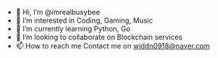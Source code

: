 - 👋 Hi, I’m @imrealbusybee
- 👀 I’m interested in Coding, Gaming, Music
- 🌱 I’m currently learning Python, Go
- 💞️ I’m looking to collaborate on Blockchain services
- 📫 How to reach me 
     Contact me on
     wjddn0918@naver.com

<!---
imrealbusybee/imrealbusybee is a ✨ special ✨ repository because its `README.md` (this file) appears on your GitHub profile.
You can click the Preview link to take a look at your changes.
--->
